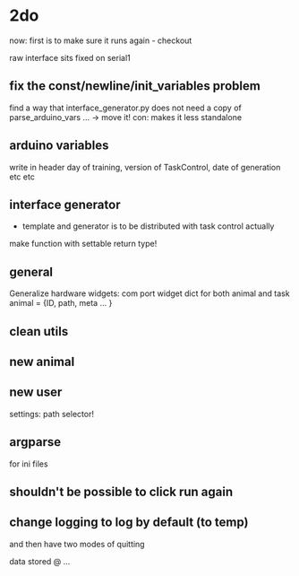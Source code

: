 # 2do

now: first is to make sure it runs again - checkout

raw interface sits fixed on serial1



## fix the const/newline/init_variables problem
find a way that interface_generator.py does not need a copy of parse_arduino_vars ... 
-> move it! con: makes it less standalone

## arduino variables
write in header day of training, version of TaskControl, date of generation etc etc

## interface generator
+ template and generator is to be distributed with task control actually

make function with settable return type!

## general
Generalize hardware widgets: com port widget
dict for both animal and task
animal = {ID, path, meta ... }

## clean utils

## new animal

## new user
settings: path selector!

## argparse
for ini files

## shouldn't be possible to click run again

## change logging to log by default (to temp)
and then have two modes of quitting

data stored @ ... 
